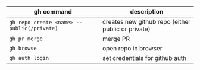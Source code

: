 
| gh command                                | description                                       |
|-----------------------------------------|------------------------------------------------|
| `gh repo create <name> --public(/private)` | creates new github repo (either public or private) |
| `gh pr merge` | merge PR |
| `gh browse` | open repo in browser |
| `gh auth login` | set credentials for github auth |
